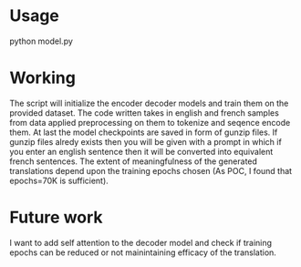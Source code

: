 # Usage
python model.py

# Working
The script will initialize the encoder decoder models and train them on the provided dataset. The code written takes in english and french samples from data applied preprocessing on them to tokenize and seqence encode them. At last the model checkpoints are saved in form of gunzip files. If gunzip files alredy exists then you will be given with a prompt in which if you enter an english sentence then it will be converted into equivalent french sentences. 
The extent of meaningfulness of the generated translations depend upon the training epochs chosen (As POC, I found that epochs=70K is sufficient).

# Future work
I want to add self attention to the decoder model and check if training epochs can be reduced or not mainintaining efficacy of the translation.
